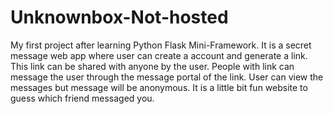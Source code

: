 # Unknownbox-Not-hosted
My first project after  learning Python Flask Mini-Framework. It is a secret message web app where user can create a account and generate a link. This link can be shared with anyone by the user. People with link can message the user through the message portal of the link. User can view the messages but message will be anonymous. It is a little bit fun website to guess which friend messaged you.
